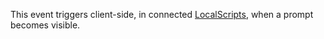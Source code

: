 This event triggers client-side, in connected [LocalScripts](https://developer.roblox.com/en-us/api-reference/class/LocalScript), when a prompt becomes visible.